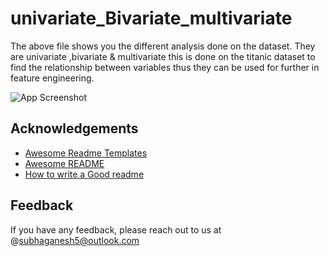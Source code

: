 # univariate_Bivariate_multivariate

The above file shows you the different analysis done on the dataset. They are univariate ,bivariate & multivariate
this is done on the titanic dataset to find the relationship between variables thus they can be used for further in feature engineering.




![App Screenshot](https://miro.medium.com/max/1024/1*5pK8dozXCtg7Ui1tiPdGHw.png)


## Acknowledgements

 - [Awesome Readme Templates](https://awesomeopensource.com/project/elangosundar/awesome-README-templates)
 - [Awesome README](https://github.com/matiassingers/awesome-readme)
 - [How to write a Good readme](https://bulldogjob.com/news/449-how-to-write-a-good-readme-for-your-github-project)


## Feedback

If you have any feedback, please reach out to us at @subhaganesh5@outlook.com
